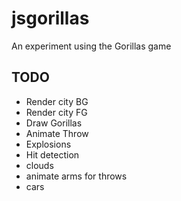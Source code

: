 jsgorillas
==========

An experiment using the Gorillas game

## TODO

* Render city BG
* Render city FG
* Draw Gorillas
* Animate Throw
* Explosions
* Hit detection
* clouds
* animate arms for throws
* cars
